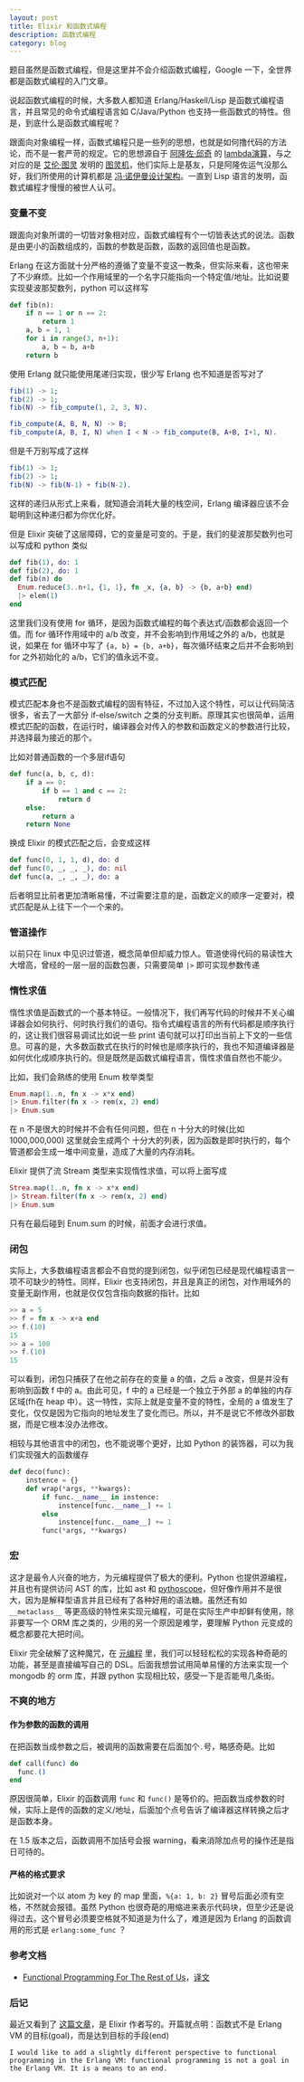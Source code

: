 ```yaml
---
layout: post
title: Elixir 和函数式编程
description: 函数式编程
category: blog
---
```


题目虽然是函数式编程，但是这里并不会介绍函数式编程，Google 一下，全世界都是函数式编程的入门文章。

说起函数式编程的时候，大多数人都知道 Erlang/Haskell/Lisp 是函数式编程语言，并且常见的命令式编程语言如 C/Java/Python 也支持一些函数式的特性。但是，到底什么是函数式编程呢？

<!-- more -->

跟面向对象编程一样，函数式编程只是一些列的思想，也就是如何撸代码的方法论，而不是一套严苛的规定。它的思想源自于 [阿隆佐·邱奇](http://zh.wikipedia.org/zh/%E9%98%BF%E9%9A%86%E4%BD%90%C2%B7%E9%82%B1%E5%A5%87) 的 [lambda演算](http://zh.wikipedia.org/wiki/%CE%9B%E6%BC%94%E7%AE%97)，与之对应的是 [艾伦·图灵](http://zh.wikipedia.org/zh/%E8%89%BE%E4%BC%A6%C2%B7%E5%9B%BE%E7%81%B5) 发明的 [图灵机](http://zh.wikipedia.org/zh/%E5%9B%BE%E7%81%B5%E6%9C%BA)，他们实际上是基友，只是阿隆佐运气没那么好，我们所使用的计算机都是 [冯·诺伊曼设计架构](http://zh.wikipedia.org/zh/%E5%86%AF%C2%B7%E8%AF%BA%E4%BC%8A%E6%9B%BC%E7%BB%93%E6%9E%84)。一直到 Lisp 语言的发明，函数式编程才慢慢的被世人认可。

### 变量不变

跟面向对象所谓的一切皆对象相对应，函数式编程有个一切皆表达式的说法。函数是由更小的函数组成的，函数的参数是函数，函数的返回值也是函数。

Erlang 在这方面就十分严格的遵循了变量不变这一教条，但实际来看，这也带来了不少麻烦。比如一个作用域里的一个名字只能指向一个特定值/地址。比如说要实现斐波那契数列，python 可以这样写

```python
def fib(n):
    if n == 1 or n == 2:
        return 1
    a, b = 1, 1
    for i in range(3, n+1):
        a, b = b, a+b
    return b
```

使用 Erlang 就只能使用尾递归实现，很少写 Erlang 也不知道是否写对了

```erl
fib(1) -> 1;
fib(2) -> 1;
fib(N) -> fib_compute(1, 2, 3, N).

fib_compute(A, B, N, N) -> B;
fib_compute(A, B, I, N) when I < N -> fib_compute(B, A+B, I+1, N).
```

但是千万别写成了这样

```erl
fib(1) -> 1;
fib(2) -> 1;
fib(N) -> fib(N-1) + fib(N-2).
```

这样的递归从形式上来看，就知道会消耗大量的栈空间，Erlang 编译器应该不会聪明到这种递归都为你优化好。

但是 Elixir 突破了这层障碍，它的变量是可变的。于是，我们的斐波那契数列也可以写成和 python 类似

```elixir
def fib(1), do: 1
def fib(2), do: 1
def fib(n) do
  Enum.reduce(3..n+1, {1, 1}, fn _x, {a, b} -> {b, a+b} end)
  |> elem(1)
end
```

这里我们没有使用 for 循环，是因为函数式编程的每个表达式/函数都会返回一个值。而 for 循环作用域中的 a/b 改变，并不会影响到作用域之外的 a/b，也就是说，如果在 for 循环中写了 `{a, b} = {b, a+b}`，每次循环结束之后并不会影响到 for 之外初始化的 a/b，它们的值永远不变。

### 模式匹配

模式匹配本身也不是函数式编程的固有特征，不过加入这个特性，可以让代码简洁很多，省去了一大部分 if-else/switch 之类的分支判断。原理其实也很简单，运用模式匹配的函数，在运行时，编译器会对传入的参数和函数定义的参数进行比较，并选择最为接近的那个。

比如对普通函数的一个多层if语句

```python
def func(a, b, c, d):
    if a == 0:
        if b == 1 and c == 2:
            return d
    else:
        return a
    return None
```

换成 Elixir 的模式匹配之后，会变成这样

```elixir
def func(0, 1, 1, d), do: d
def func(0, _, _, _), do: nil
def func(a, _, _, _), do: a
```

后者明显比前者更加清晰易懂，不过需要注意的是，函数定义的顺序一定要对，模式匹配是从上往下一个一个来的。

### 管道操作

以前只在 linux 中见识过管道，概念简单但却威力惊人。管道使得代码的易读性大大增高，曾经的一层一层的函数包裹，只需要简单 `|>` 即可实现参数传递

### 惰性求值

惰性求值是函数式的一个基本特征。一般情况下，我们再写代码的时候并不关心编译器会如何执行、何时执行我们的语句。指令式编程语言的所有代码都是顺序执行的，这让我们很容易调试比如说一些 print 语句就可以打印出当前上下文的一些信息。可喜的是，大多数函数式在执行的时候也是顺序执行的，我也不知道编译器是如何优化成顺序执行的。但是既然是函数式编程语言，惰性求值自然也不能少。

比如，我们会熟练的使用 Enum 枚举类型

```elixir
Enum.map(1..n, fn x -> x*x end)
|> Enum.filter(fn x -> rem(x, 2) end)
|> Enum.sum
```

在 n 不是很大的时候并不会有任何问题，但在 n 十分大的时候(比如 1000,000,000) 这里就会生成两个 十分大的列表，因为函数是即时执行的，每个管道都会生成一堆中间变量，造成了大量的内存消耗。

Elixir 提供了流 Stream 类型来实现惰性求值，可以将上面写成

```elixir
Strea.map(1..n, fn x -> x*x end)
|> Stream.filter(fn x -> rem(x, 2) end)
|> Enum.sum
```

只有在最后碰到 Enum.sum 的时候，前面才会进行求值。

### 闭包

实际上，大多数编程语言都会不自觉的提到闭包，似乎闭包已经是现代编程语言一项不可缺少的特性。同样，Elixir 也支持闭包，并且是真正的闭包，对作用域外的变量无副作用，也就是仅仅包含指向数据的指针。比如

```elixir
>> a = 5
>> f = fn x -> x+a end
>> f.(10)
15
>> a = 100
>> f.(10)
15
```

可以看到，闭包只捕获了在他之前存在的变量 a 的值，之后 a 改变，但是并没有影响到函数 f 中的 a。由此可见，f 中的 a 已经是一个独立于外部 a 的单独的内存区域(fh在 heap 中）。这一特性，实际上就是变量不变的特性，全局的 a 值发生了变化，仅仅是因为它指向的地址发生了变化而已。所以，并不是说它不修改外部数据，而是它根本没办法修改。

相较与其他语言中的闭包，也不能说哪个更好，比如 Python 的装饰器，可以为我们实现强大的函数缓存

```python
def deco(func):
    instence = {}
    def wrap(*args, **kwargs):
        if func.__name__ in instence:
            instence[func.__name__] += 1
        else
            instence[func.__name__] += 1
        func(*args, **kwargs)
```

### 宏

这才是最令人兴奋的地方，为元编程提供了极大的便利。Python 也提供源编程，并且也有提供访问 AST 的库，比如 ast 和 [pythoscope](http://pythoscope.org)，但好像作用并不是很大，因为是解释型语言并且已经有了各种好用的语法糖。虽然还有如 `__metaclass__` 等更高级的特性来实现元编程，可是在实际生产中却鲜有使用，除非要写一个 ORM 库之类的，少用的另一个原因是难学，要理解 Python 元变成的概念都要花大把时间。

Elixir 完全破解了这种魔咒，在 [元编程](http://dantangfan.github.io/2016/10/10/metaprogramming-elixir-cn.html) 里，我们可以轻轻松松的实现各种奇葩的功能，甚至是直接编写自己的 DSL。后面我想尝试用简单易懂的方法来实现一个 mongodb 的 orm 库，并跟 python 实现相比较，感受一下是否能甩几条街。

### 不爽的地方

#### 作为参数的函数的调用

在把函数当成参数之后，被调用的函数需要在后面加个`.`号，略感奇葩。比如

```elixir
def call(func) do
  func.()
end
```

原因很简单，Elixir 的函数调用 `func` 和 `func()` 是等价的。把函数当成参数的时候，实际上是传的函数的定义/地址，后面加个点号告诉了编译器这样转换之后才是函数本身。

在 1.5 版本之后，函数调用不加括号会报 warning，看来消除加点号的操作还是指日可待的。

#### 严格的格式要求

比如说对一个以 atom 为 key 的 map 里面，`%{a: 1, b: 2}` 冒号后面必须有空格，不然就会报错。虽然 Python 也很奇葩的用缩进来表示代码块，但至少还是说得过去。这个冒号必须要空格就不知道是为什么了，难道是因为 Erlang 的函数调用的形式是 `erlang:some_func` ？

### 参考文档

- [Functional Programming For The Rest of Us](http://www.defmacro.org/ramblings/fp.html)，[译文](https://github.com/justinyhuang/Functional-Programming-For-The-Rest-of-Us-Cn/blob/master/FunctionalProgrammingForTheRestOfUs.cn.md)

### 后记

最近又看到了 [这篇文章](http://blog.plataformatec.com.br/2016/05/beyond-functional-programming-with-elixir-and-erlang/)，是 Elixir 作者写的。开篇就点明：函数式不是 Erlang VM 的目标(goal)，而是达到目标的手段(end)

```
I would like to add a slightly different perspective to functional programming in the Erlang VM: functional programming is not a goal in the Erlang VM. It is a means to an end.
```
